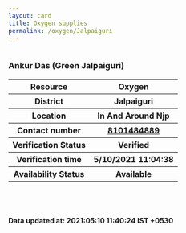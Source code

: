 ```yaml
---
layout: card
title: Oxygen supplies
permalink: /oxygen/Jalpaiguri
---
```

<div class="row">
	<div class="column">
<div class="card_av">
<h3>Ankur Das (Green Jalpaiguri)</h3>

<div class="info"><table>
<tr><th>Resource</th><th>Oxygen</th></tr>
<tr><th>District</th><th>Jalpaiguri</th></tr>
<tr><th>Location</th><th>In And Around Njp</th></tr>
<tr><th>Contact number </th><th><a href="tel:8101484889">8101484889</a></th></tr>
<tr><th>Verification  Status</th><th>Verified</th></tr>
<tr><th>Verification time</th><th>5/10/2021 11:04:38</th></tr>
<tr><th>Availability Status</th><th>Available</th></tr>
</table></div></div>
</div>
</div> <br><br>
<h4> Data updated at: 2021:05:10 11:40:24 IST +0530 </h4>